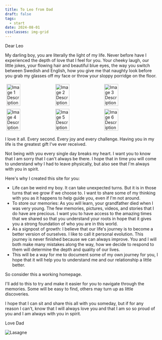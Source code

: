 ```yaml
---
title: To Leo from Dad
draft: false
tags:
  - start
date: 2024-08-01
cssclasses: img-grid
---
```


Dear Leo

My darling boy, you are literally the light of my life. Never before have I experienced the depth of love that I feel for you. Your cheeky laugh, our little jokes, your flowing hair and beautiful blue eyes, the way you switch between Swedish and English, how you give me that naughty look before you grab my glasses off my face or throw your sloppy porridge on the floor.

<div style="display: flex; flex-wrap: wrap;">
  <img src="images/Leo-glasses/IMG_4739.JPG" style="width: 30%; margin: 5px;" alt="Image 1 Description">
  <img src="images/Leo-glasses/IMG_4740.JPG" style="width: 30%; margin: 5px;" alt="Image 2 Description">
  <img src="images/Leo-glasses/IMG_4741.JPG" style="width: 30%; margin: 5px;" alt="Image 3 Description">
  <img src="images/Leo-glasses/IMG_4743.JPG" style="width: 30%; margin: 5px;" alt="Image 4 Description">
  <img src="images/Leo-glasses/IMG_4744.JPG" style="width: 30%; margin: 5px;" alt="Image 5 Description">
  <img src="images/Leo-glasses/IMG_4746.JPG" style="width: 30%; margin: 5px;" alt="Image 6 Description">
</div>

I love it all. Every second. Every joy and every challenge. Having you in my life is the greatest gift I've ever received.

Not being with you every single day breaks my heart. I want you to know that I am sorry that I can't always be there. I hope that in time you will come to understand why I had to leave physically, but also see that I'm always with you in spirit.

Here's why I created this site for you:

- Life can be weird my boy. It can take unexpected turns. But it is in those turns that we grow if we choose to. I want to share some of my thinking with you as it happens to help guide you, even if I'm not around.
- To store our memories: As you will learn, your grandfather died when I was very young. The few memories, pictures, videos, and stories that I do have are precious. I want you to have access to the amazing times that we shared so that you understand your roots in hope that it gives you a strong foundation of who you are in this world.
- As a signpost of growth: I believe that our life's journey is to become a better version of ourselves. I like to call it personal evolution. This journey is never finished because we can always improve. You and I will both make many mistakes along the way, how we decide to respond to them will determine the depth and quality of our lives.
- This will be a way for me to document some of my own journey for you, I hope that it will help you to understand me and our relationship a little better.

So consider this a working homepage.

I'll add to this to try and make it easier for you to navigate through the memories. Some will be easy to find, others may turn up as little discoveries.

I hope that I can sit and share this all with you someday, but if for any reason I can't, know that I will always love you and that I am so so proud of you and I am always with you in spirit.

Love Dad

![Lasagne](./images/misc/leo-dad-boras.jpg)
